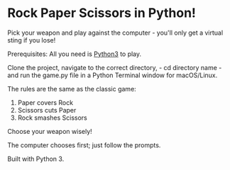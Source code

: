 # Rock Paper Scissors in Python!

Pick your weapon and play against the computer - you'll only get a virtual sting if you lose!

Prerequisites: All you need is [Python3](http://www.python.com) to play.

Clone the project, navigate to the correct directory, - cd directory name - and run the game.py file in a Python Terminal window for macOS/Linux.

The rules are the same as the classic game:
1. Paper covers Rock
2. Scissors cuts Paper
3. Rock smashes Scissors

Choose your weapon wisely!

The computer chooses first; just follow the prompts.

Built with Python 3.
